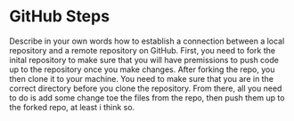 # GitHub Steps

Describe in your own words how to establish a connection between a local repository and a remote repository on GitHub.
First, you need to fork the inital repository to make sure that you will have premissions to push code up to the repository once you make changes. After forking the repo, you then clone it to your machine. You need to make sure that you are in the correct directory before you clone the repository. From there, all you need to do is add some change toe the files from the repo, then push them up to the forked repo, at least i think so.